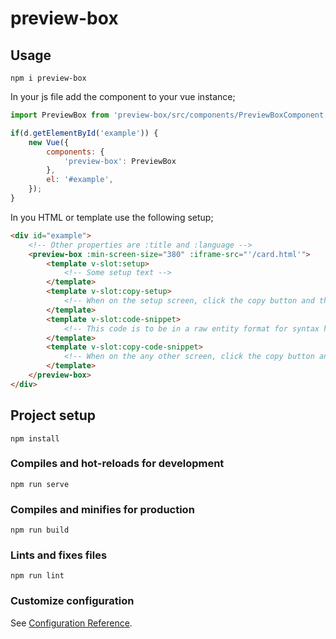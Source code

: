 # preview-box 

## Usage

```
npm i preview-box
```

In your js file add the component to your vue instance;

```javascript
import PreviewBox from 'preview-box/src/components/PreviewBoxComponent';

if(d.getElementById('example')) {
    new Vue({
        components: {
            'preview-box': PreviewBox
        },
        el: '#example',
    });
}
```

In you HTML or template use the following setup;

```html
<div id="example">
    <!-- Other properties are :title and :language -->
    <preview-box :min-screen-size="380" :iframe-src="'/card.html'">
        <template v-slot:setup>
            <!-- Some setup text -->
        </template>
        <template v-slot:copy-setup>
            <!-- When on the setup screen, click the copy button and this data will be copied to the clipboard -->
        </template>
        <template v-slot:code-snippet>
            <!-- This code is to be in a raw entity format for syntax highlighting -->
        </template>
        <template v-slot:copy-code-snippet>
            <!-- When on the any other screen, click the copy button and this data will be copied to the clipboard -->
        </template>
    </preview-box>
</div>
```

## Project setup
```
npm install
```

### Compiles and hot-reloads for development
```
npm run serve
```

### Compiles and minifies for production
```
npm run build
```

### Lints and fixes files
```
npm run lint
```

### Customize configuration
See [Configuration Reference](https://cli.vuejs.org/config/).
